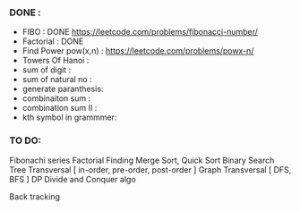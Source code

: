 ### DONE : 

* FIBO                : DONE https://leetcode.com/problems/fibonacci-number/
* Factorial           : DONE
* Find Power pow(x,n) :      https://leetcode.com/problems/powx-n/
* Towers Of Hanoi     : 
* sum of digit        :
* sum of natural no   :
* generate paranthesis:
* combinaiton sum     :
* combination sum II  :
* kth symbol in grammmer:




### TO DO:

Fibonachi series
Factorial Finding
Merge Sort, Quick Sort
Binary Search
Tree Transversal [ in-order, pre-order, post-order ]
Graph Transversal [ DFS, BFS ]
DP
Divide and  Conquer algo

Back tracking